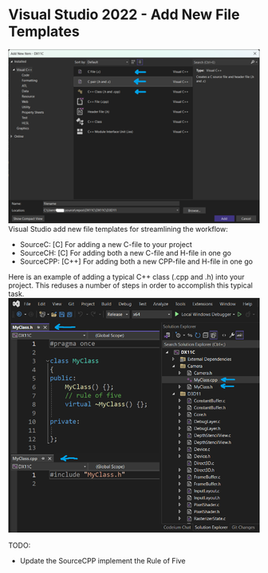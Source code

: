# Visual Studio 2022 - Add New File Templates
![alt text](https://github.com/kimlar/VisualStudio_AddNewFile/blob/main/VisualStudio-AddNewFile.png "Visual Studio Add New File")
Visual Studio add new file templates for streamlining the workflow:
- SourceC:   [C]   For adding a new C-file to your project
- SourceCH:  [C]   For adding both a new C-file and H-file in one go
- SourceCPP: [C++] For adding both a new CPP-file and H-file in one go

Here is an example of adding a typical C++ class (.cpp and .h) into your project. This reduses a number of steps in order to accomplish this typical task.
![alt text](https://github.com/kimlar/VisualStudio_AddNewFile/blob/main/VisualStudio-AddNewFile-2.png "Visual Studio Add New File")

TODO:
- Update the SourceCPP implement the Rule of Five
